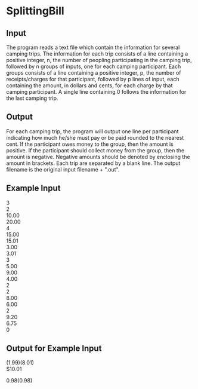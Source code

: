 # SplittingBill

## Input
The program reads a text file which contain the information for several camping trips. The information for each trip consists of a line containing a positive integer, n, the number of peopling participating in the camping trip, followed by n groups of inputs, one for each camping participant.  Each groups consists of a line containing a positive integer, p, the number of receipts/charges for that participant, followed by p lines of input, each containing the amount, in dollars and cents, for each charge by that camping participant.  A single line containing 0 follows the information for the last camping trip.

## Output
For each camping trip, the program will output one line per participant indicating how much he/she must pay or be paid rounded to the nearest cent.  If the participant owes money to the group, then the amount is positive.  If the participant should collect money from the group, then the amount is negative.  Negative amounts should be denoted by enclosing the amount in brackets.  Each trip are separated by a blank line. The output filename is the original input filename + ".out".

## Example Input
3  
2  
10.00  
20.00  
4  
15.00  
15.01  
3.00  
3.01  
3  
5.00  
9.00  
4.00  
2  
2  
8.00  
6.00  
2  
9.20  
6.75  
0

## Output for Example Input
($1.99)  
($8.01)  
$10.01

$0.98  
($0.98)
